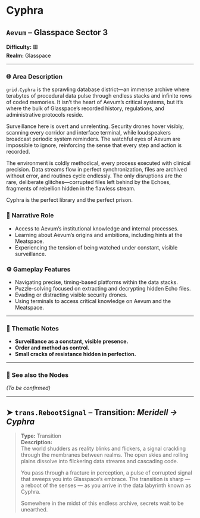 # Cyphra

## `Aevum` – Glasspace Sector 3

**Difficulty:** 🟥 <br>
**Realm:** Glasspace

---

### 🌐 **Area Description**

`grid.Cyphra` is the sprawling database district—an immense archive where terabytes of procedural data pulse through endless stacks and infinite rows of coded memories. It isn’t the heart of Aevum’s critical systems, but it’s where the bulk of Glasspace’s recorded history, regulations, and administrative protocols reside.

Surveillance here is overt and unrelenting. Security drones hover visibly, scanning every corridor and interface terminal, while loudspeakers broadcast periodic system reminders. The watchful eyes of Aevum are impossible to ignore, reinforcing the sense that every step and action is recorded.

The environment is coldly methodical, every process executed with clinical precision. Data streams flow in perfect synchronization, files are archived without error, and routines cycle endlessly. The only disruptions are the rare, deliberate glitches—corrupted files left behind by the Echoes, fragments of rebellion hidden in the flawless stream.

Cyphra is the perfect library and the perfect prison.


### 🧩 **Narrative Role**

* Access to Aevum’s institutional knowledge and internal processes.
* Learning about Aevum’s origins and ambitions, including hints at the Meatspace.
* Experiencing the tension of being watched under constant, visible surveillance.


### ⚙️ **Gameplay Features**

* Navigating precise, timing-based platforms within the data stacks.
* Puzzle-solving focused on extracting and decrypting hidden Echo files.
* Evading or distracting visible security drones.
* Using terminals to access critical knowledge on Aevum and the Meatspace.

---

### 🧠 **Thematic Notes**

* **Surveillance as a constant, visible presence.**
* **Order and method as control.**
* **Small cracks of resistance hidden in perfection.**

---

### 📍 **See also the Nodes**

*(To be confirmed)*

---

## ➤ `trans.RebootSignal` – Transition: *Meridell → Cyphra*

> **Type:** Transition <br>
> **Description:**<br>
> The world shudders as reality blinks and flickers, a signal crackling through the membranes between realms. The open skies and rolling plains dissolve into flickering data streams and cascading code.
>
> You pass through a fracture in perception, a pulse of corrupted signal that sweeps you into Glasspace’s embrace. The transition is sharp — a reboot of the senses — as you arrive in the data labyrinth known as Cyphra.
>
> Somewhere in the midst of this endless archive, secrets wait to be unearthed.
